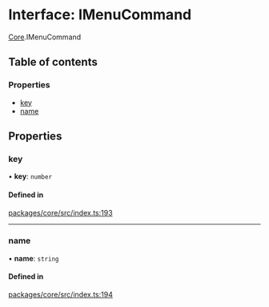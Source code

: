 # Interface: IMenuCommand

[Core](../modules/Core.md).IMenuCommand

## Table of contents

### Properties

- [key](Core.IMenuCommand.md#key)
- [name](Core.IMenuCommand.md#name)

## Properties

### key

• **key**: `number`

#### Defined in

[packages/core/src/index.ts:193](https://github.com/iniquitybbs/iniquity/blob/ab60d91/packages/core/src/index.ts#L193)

___

### name

• **name**: `string`

#### Defined in

[packages/core/src/index.ts:194](https://github.com/iniquitybbs/iniquity/blob/ab60d91/packages/core/src/index.ts#L194)

